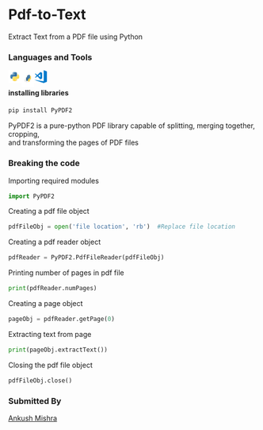 # Pdf-to-Text
Extract Text from a PDF file using Python

### Languages and Tools
<img align="left" alt="Python" width="26px" src="python.png" />
<img align="left" alt="pip" width="26px" height="34px" src="pip.png" />
<img align="left" alt="VS Code" width="26px" src="vscode.png" />
<br>

#### installing libraries
```cmd
pip install PyPDF2
```
PyPDF2 is a pure-python PDF library capable of splitting, merging together, cropping,<br>and transforming the pages of PDF files

### Breaking the code

Importing required modules 
```python  
import PyPDF2  
```

Creating a pdf file object  
```python
pdfFileObj = open('file location', 'rb')  #Replace file location
```

Creating a pdf reader object 
```python
pdfReader = PyPDF2.PdfFileReader(pdfFileObj)  
```

Printing number of pages in pdf file  
```python
print(pdfReader.numPages)
```
    
Creating a page object  
```python
pageObj = pdfReader.getPage(0) 
```
   
Extracting text from page  
```python
print(pageObj.extractText())
```
    
Closing the pdf file object  
```python
pdfFileObj.close()
```

### Submitted By
[Ankush Mishra](https://github.com/ankush0939) 
